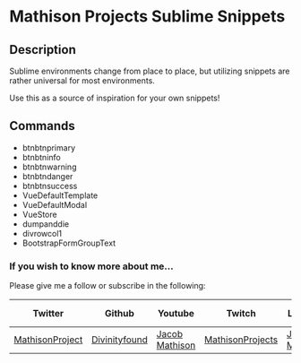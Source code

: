 # Mathison Projects Sublime Snippets

## Description

Sublime environments change from place to place, but utilizing snippets are rather universal for most environments.

Use this as a source of inspiration for your own snippets!

## Commands

- btnbtnprimary
- btnbtninfo
- btnbtnwarning
- btnbtndanger
- btnbtnsuccess
- VueDefaultTemplate
- VueDefaultModal
- VueStore
- dumpanddie
- divrowcol1
- BootstrapFormGroupText

### If you wish to know more about me...

Please give me a follow or subscribe in the following:

|Twitter|Github|Youtube|Twitch|Linkedin|Personal Site|
| ----- | ---- | ----- | ---- | ------ | ----------- |
|[MathisonProject](https://twitter.com/MathisonProject)|[Divinityfound](https://github.com/Divinityfound)|[Jacob Mathison](https://www.youtube.com/channel/UCNNxB1TRbdJxE_y51sJb9DA)|[MathisonProjects](http://twitch.tv/mathisonprojects)|[Jacob Mathison](https://www.linkedin.com/in/jacob-a-mathison-62359912/)|[Mathison Projects](http://mathisonprojects.com)|
